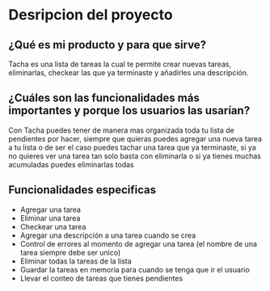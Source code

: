 # Desripcion del proyecto

## ¿Qué es mi producto y para que sirve?

Tacha es una lista de tareas la cual te permite crear nuevas tareas, eliminarlas, checkear las que ya terminaste y añadirles una descripción.

## ¿Cuáles son las funcionalidades más importantes y porque los usuarios las usarían?

Con Tacha puedes tener de manera mas organizada toda tu lista de pendientes por hacer, siempre que quieras puedes agregar una nueva tarea a tu lista o de ser el caso puedes tachar una tarea que ya terminaste, si ya no quieres ver una tarea tan solo basta con eliminarla o si ya tienes muchas acumuladas puedes eliminarlas todas

## Funcionalidades especificas
- Agregar una tarea
- Eliminar una tarea
- Checkear una tarea
- Agregar una descripción a una tarea cuando se crea
- Control de errores al momento de agregar una tarea (el nombre de una tarea siempre debe ser unico)
- Eliminar todas la tareas de la lista
- Guardar la tareas en memoria para cuando se tenga que ir el usuario
- Llevar el conteo de tareas que tienes pendientes